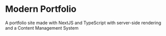 # Modern Portfolio
 A portfolio site made with NextJS and TypeScript with server-side rendering and a Content Management System
